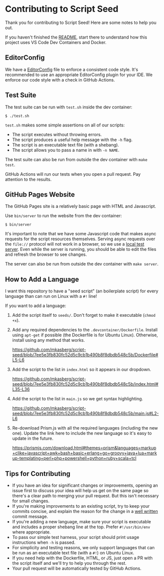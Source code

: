 # Contributing to Script Seed

Thank you for contributing to Script Seed! Here are some notes to help you out.

If you haven't finished the [README](README.md), start there to understand how
this project uses VS Code Dev Containers and Docker.

## EditorConfig

We have a [EditorConfig](https://editorconfig.org/) file to enforce a consistent
code style. It's recommended to use an appropriate EditorConfig plugin for your
IDE. We enforce our code style with a check in GitHub Actions.

## Test Suite

The test suite can be run with `test.sh` inside the dev container:

    $ ./test.sh

`test.sh` makes some simple assertions on all of our scripts:

 * The script executes without throwing errors.
 * The script produces a useful help message with the `-h` flag.
 * The script is an executable text file (with a shebang).
 * The script allows you to pass a name in with `-n NAME`.

The test suite can also be run from outside the dev container with `make test`.

GitHub Actions will run our tests when you open a pull request. Pay attention to
the results.

## GitHub Pages Website

The GitHub Pages site is a relatively basic page with HTML and Javascript.

Use `bin/server` to run the website from the dev container:

    $ bin/server

It's important to note that we have some Javascript code that makes async
requests for the script resources themselves. Serving async requests over the
`file://` protocol will not work in a browser, so we use a [local test
server](https://developer.mozilla.org/en-US/docs/Learn/Common_questions/set_up_a_local_testing_server).
Even while the server is running, you should be able to edit the files and
refresh the browser to see changes.

The server can also be run from outside the dev container with `make server`.

## How to Add a Language

I want this repository to have a "seed script" (an boilerplate script) for every
language than can run on Linux with a `#!` line!

If you want to add a language:

 1. Add the script itself to `seeds/`. Don't forget to make it executable (`chmod +x`).
 2. Add any required dependencies to the `.devcontainer/Dockerfile`. Install using `apt-get` if possible (the Dockerfile is for Ubuntu Linux). Otherwise, install using any method that works.

    https://github.com/mkasberg/script-seed/blob/7ee5e3fb830fc52d5c9cb1b490b8f8dbdb548c5b/Dockerfile#L5-L6

 3. Add the script to the list in `index.html` so it appears in our dropdown.

    https://github.com/mkasberg/script-seed/blob/7ee5e3fb830fc52d5c9cb1b490b8f8dbdb548c5b/index.html#L35-L36

 4. Add the script to the list in `main.js` so we get syntax highlighting.

    https://github.com/mkasberg/script-seed/blob/7ee5e3fb830fc52d5c9cb1b490b8f8dbdb548c5b/main.js#L2-L6

 5. Re-download Prism.js with all the required languages (including the new
    one). Update the link here to include the new language so it's easy to
    update in the future.

    https://prismjs.com/download.html#themes=prism&languages=markup+clike+javascript+awk+bash+basic+erlang+go+groovy+java+lua+markup-templating+perl+php+powershell+python+ruby+scala+tcl

## Tips for Contributing

* If you have an idea for significant changes or improvements, opening an issue
  first to discuss your idea will help us get on the same page so there's a
  clear path to merging your pull request. But this isn't necessary for small
  changes.
* If you're making improvements to an existing script, try to keep your commits
  concise, and explain the reason for the change in a [well
  written](https://tbaggery.com/2008/04/19/a-note-about-git-commit-messages.html)
  commit message.
* If you're adding a new language, make sure your script is executable and
  includes a proper shebang line at the top. Prefer `#!/usr/bin/env` where
  appropriate.
* To pass our simple test harness, your script should print usage instructions
  when `-h` is passed.
* For simplicity and testing reasons, we only support languages that can be run
  as an executable text file (with a `#!`) on Ubuntu Linux.
* If you need help with the Dockerfile, HTML, or JS, just open a PR with the
  script itself and we'll try to help you through the rest.
* Your pull request will be automatically tested by GitHub Actions.
